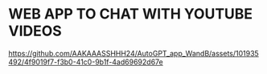 # WEB APP TO CHAT WITH YOUTUBE VIDEOS

https://github.com/AAKAAASSHHH24/AutoGPT_app_WandB/assets/101935492/4f9019f7-f3b0-41c0-9b1f-4ad69692d67e

